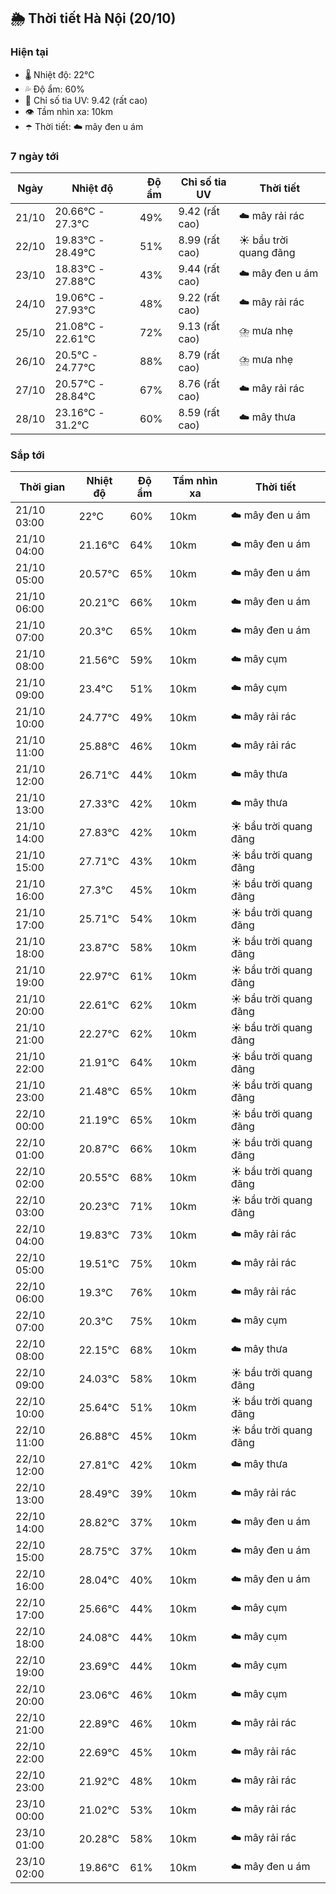 ## 🌦️ Thời tiết Hà Nội (20/10)

### Hiện tại

- 🌡️ Nhiệt độ: 22℃
- 💦 Độ ẩm: 60%
- 🌟 Chỉ số tia UV: 9.42 (rất cao)
- 👁️ Tầm nhìn xa: 10km
- ☂️ Thời tiết: ☁️ mây đen u ám

### 7 ngày tới

| Ngày | Nhiệt độ | Độ ẩm | Chỉ số tia UV | Thời tiết |
| --- | --- | --- | --- | --- |
| 21/10 | 20.66℃ - 27.3℃ | 49% | 9.42 (rất cao) | ☁️ mây rải rác |
| 22/10 | 19.83℃ - 28.49℃ | 51% | 8.99 (rất cao) | ☀️ bầu trời quang đãng |
| 23/10 | 18.83℃ - 27.88℃ | 43% | 9.44 (rất cao) | ☁️ mây đen u ám |
| 24/10 | 19.06℃ - 27.93℃ | 48% | 9.22 (rất cao) | ☁️ mây rải rác |
| 25/10 | 21.08℃ - 22.61℃ | 72% | 9.13 (rất cao) | ⛈️ mưa nhẹ |
| 26/10 | 20.5℃ - 24.77℃ | 88% | 8.79 (rất cao) | ⛈️ mưa nhẹ |
| 27/10 | 20.57℃ - 28.84℃ | 67% | 8.76 (rất cao) | ☁️ mây rải rác |
| 28/10 | 23.16℃ - 31.2℃ | 60% | 8.59 (rất cao) | ☁️ mây thưa |

### Sắp tới

| Thời gian | Nhiệt độ | Độ ẩm | Tầm nhìn xa | Thời tiết |
| --- | --- | --- | --- | --- |
| 21/10 03:00 | 22℃ | 60% | 10km | ☁️ mây đen u ám |
| 21/10 04:00 | 21.16℃ | 64% | 10km | ☁️ mây đen u ám |
| 21/10 05:00 | 20.57℃ | 65% | 10km | ☁️ mây đen u ám |
| 21/10 06:00 | 20.21℃ | 66% | 10km | ☁️ mây đen u ám |
| 21/10 07:00 | 20.3℃ | 65% | 10km | ☁️ mây đen u ám |
| 21/10 08:00 | 21.56℃ | 59% | 10km | ☁️ mây cụm |
| 21/10 09:00 | 23.4℃ | 51% | 10km | ☁️ mây cụm |
| 21/10 10:00 | 24.77℃ | 49% | 10km | ☁️ mây rải rác |
| 21/10 11:00 | 25.88℃ | 46% | 10km | ☁️ mây rải rác |
| 21/10 12:00 | 26.71℃ | 44% | 10km | ☁️ mây thưa |
| 21/10 13:00 | 27.33℃ | 42% | 10km | ☁️ mây thưa |
| 21/10 14:00 | 27.83℃ | 42% | 10km | ☀️ bầu trời quang đãng |
| 21/10 15:00 | 27.71℃ | 43% | 10km | ☀️ bầu trời quang đãng |
| 21/10 16:00 | 27.3℃ | 45% | 10km | ☀️ bầu trời quang đãng |
| 21/10 17:00 | 25.71℃ | 54% | 10km | ☀️ bầu trời quang đãng |
| 21/10 18:00 | 23.87℃ | 58% | 10km | ☀️ bầu trời quang đãng |
| 21/10 19:00 | 22.97℃ | 61% | 10km | ☀️ bầu trời quang đãng |
| 21/10 20:00 | 22.61℃ | 62% | 10km | ☀️ bầu trời quang đãng |
| 21/10 21:00 | 22.27℃ | 62% | 10km | ☀️ bầu trời quang đãng |
| 21/10 22:00 | 21.91℃ | 64% | 10km | ☀️ bầu trời quang đãng |
| 21/10 23:00 | 21.48℃ | 65% | 10km | ☀️ bầu trời quang đãng |
| 22/10 00:00 | 21.19℃ | 65% | 10km | ☀️ bầu trời quang đãng |
| 22/10 01:00 | 20.87℃ | 66% | 10km | ☀️ bầu trời quang đãng |
| 22/10 02:00 | 20.55℃ | 68% | 10km | ☀️ bầu trời quang đãng |
| 22/10 03:00 | 20.23℃ | 71% | 10km | ☀️ bầu trời quang đãng |
| 22/10 04:00 | 19.83℃ | 73% | 10km | ☁️ mây rải rác |
| 22/10 05:00 | 19.51℃ | 75% | 10km | ☁️ mây rải rác |
| 22/10 06:00 | 19.3℃ | 76% | 10km | ☁️ mây rải rác |
| 22/10 07:00 | 20.3℃ | 75% | 10km | ☁️ mây cụm |
| 22/10 08:00 | 22.15℃ | 68% | 10km | ☁️ mây thưa |
| 22/10 09:00 | 24.03℃ | 58% | 10km | ☀️ bầu trời quang đãng |
| 22/10 10:00 | 25.64℃ | 51% | 10km | ☀️ bầu trời quang đãng |
| 22/10 11:00 | 26.88℃ | 45% | 10km | ☀️ bầu trời quang đãng |
| 22/10 12:00 | 27.81℃ | 42% | 10km | ☁️ mây thưa |
| 22/10 13:00 | 28.49℃ | 39% | 10km | ☁️ mây rải rác |
| 22/10 14:00 | 28.82℃ | 37% | 10km | ☁️ mây đen u ám |
| 22/10 15:00 | 28.75℃ | 37% | 10km | ☁️ mây đen u ám |
| 22/10 16:00 | 28.04℃ | 40% | 10km | ☁️ mây đen u ám |
| 22/10 17:00 | 25.66℃ | 44% | 10km | ☁️ mây cụm |
| 22/10 18:00 | 24.08℃ | 44% | 10km | ☁️ mây cụm |
| 22/10 19:00 | 23.69℃ | 44% | 10km | ☁️ mây cụm |
| 22/10 20:00 | 23.06℃ | 46% | 10km | ☁️ mây cụm |
| 22/10 21:00 | 22.89℃ | 46% | 10km | ☁️ mây rải rác |
| 22/10 22:00 | 22.69℃ | 45% | 10km | ☁️ mây rải rác |
| 22/10 23:00 | 21.92℃ | 48% | 10km | ☁️ mây rải rác |
| 23/10 00:00 | 21.02℃ | 53% | 10km | ☁️ mây rải rác |
| 23/10 01:00 | 20.28℃ | 58% | 10km | ☁️ mây rải rác |
| 23/10 02:00 | 19.86℃ | 61% | 10km | ☁️ mây đen u ám |
